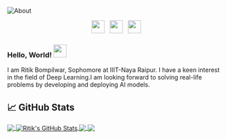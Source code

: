 ![About](https://user-images.githubusercontent.com/54806252/93738878-820a4000-fc04-11ea-953f-a2ed5018eeb1.jpg)

<p align='center'>
<a href="https://twitter.com/b_Ritik_"><img height="30" src="https://github.com/WaylonWalker/WaylonWalker/blob/main/icon/twitter.png?raw=true"></a>&nbsp;&nbsp;
<a href="https://www.instagram.com/____r.i.t.i.k/"><img height="30" src="https://github.com/WaylonWalker/WaylonWalker/blob/main/icon/instagram.jpg?raw=true"></a>&nbsp;&nbsp;
<a href="https://www.linkedin.com/in/ritik-bompilwar-6054b818b/"><img height="30" src="https://github.com/WaylonWalker/WaylonWalker/blob/main/icon/linkedin.png?raw=true"></a>
</p>




 ### Hello, World! <img src="https://raw.githubusercontent.com/MartinHeinz/MartinHeinz/master/wave.gif" width="30px">
 
 I am Ritik Bompilwar, Sophomore at IIIT-Naya Raipur. I have a keen interest in the field of Deep Learning.I am looking forward to solving real-life problems by developing and deploying AI models.
 
## &#x1f4c8; GitHub Stats
<a href="https://github.com/MartinHeinz/MartinHeinz">
  <img align="center" src="https://github-readme-stats.vercel.app/api/top-langs/?username=RITIK-12&hide=java,html&title_color=ffffff&text_color=c9cacc&icon_color=2bbc8a&bg_color=1d1f21" />
</a>

<a href="https://github.com/MartinHeinz/MartinHeinz">
  <img align="center" src="https://github-readme-stats.vercel.app/api?username=RITIK-12&show_icons=true&line_height=27&count_private=false&title_color=ffffff&text_color=c9cacc&icon_color=2bbc8a&bg_color=1d1f21" alt="Ritik's GitHub Stats" />
</a>
<a href="https://github.com/MartinHeinz/python-project-blueprint">
  <img align="center" src="https://github-readme-stats.vercel.app/api/pin/?username=RITIK-12&repo=Face-Mask-Detector&title_color=ffffff&text_color=c9cacc&icon_color=2bbc8a&bg_color=1d1f21" />
</a>


<a href="https://github.com/MartinHeinz/go-project-blueprint">
  <img align="center" src="https://github-readme-stats.vercel.app/api/pin/?username=RITIK-12&repo=Fashion-Classifier&title_color=ffffff&text_color=c9cacc&icon_color=2bbc8a&bg_color=1d1f21" />
</a>   




